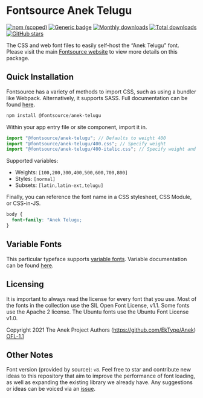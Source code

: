 # Fontsource Anek Telugu

[![npm (scoped)](https://img.shields.io/npm/v/@fontsource/anek-telugu?color=brightgreen)](https://www.npmjs.com/package/@fontsource/anek-telugu) [![Generic badge](https://img.shields.io/badge/fontsource-passing-brightgreen)](https://github.com/fontsource/fontsource) [![Monthly downloads](https://badgen.net/npm/dm/@fontsource/anek-telugu)](https://github.com/fontsource/fontsource) [![Total downloads](https://badgen.net/npm/dt/@fontsource/anek-telugu)](https://github.com/fontsource/fontsource) [![GitHub stars](https://img.shields.io/github/stars/fontsource/fontsource.svg?style=social&label=Star)](https://github.com/fontsource/fontsource/stargazers)

The CSS and web font files to easily self-host the “Anek Telugu” font. Please visit the main [Fontsource website](https://fontsource.org/fonts/anek-telugu) to view more details on this package.

## Quick Installation

Fontsource has a variety of methods to import CSS, such as using a bundler like Webpack. Alternatively, it supports SASS. Full documentation can be found [here](https://beta.fontsource.org/docs/getting-started/introduction).

```javascript
npm install @fontsource/anek-telugu
```

Within your app entry file or site component, import it in.

```javascript
import "@fontsource/anek-telugu"; // Defaults to weight 400
import "@fontsource/anek-telugu/400.css"; // Specify weight
import "@fontsource/anek-telugu/400-italic.css"; // Specify weight and style

```

Supported variables:
- Weights: `[100,200,300,400,500,600,700,800]`
- Styles: `[normal]`
- Subsets: `[latin,latin-ext,telugu]`

Finally, you can reference the font name in a CSS stylesheet, CSS Module, or CSS-in-JS.

```css
body {
  font-family: "Anek Telugu;
}
```

## Variable Fonts

This particular typeface supports [variable fonts](https://developer.mozilla.org/en-US/docs/Web/CSS/CSS_Fonts/Variable_Fonts_Guide).
Variable documentation can be found [here](https://fontsource.org/docs/variable-fonts).

## Licensing
It is important to always read the license for every font that you use.
Most of the fonts in the collection use the SIL Open Font License, v1.1. Some fonts use the Apache 2 license. The Ubuntu fonts use the Ubuntu Font License v1.0.

Copyright 2021 The Anek Project Authors (https://github.com/EkType/Anek)
[OFL-1.1](http://scripts.sil.org/OFL)

## Other Notes
Font version (provided by source): `v8`.
Feel free to star and contribute new ideas to this repository that aim to improve the performance of font loading, as well as expanding the existing library we already have. Any suggestions or ideas can be voiced via an [issue](https://github.com/fontsource/fontsource/issues).